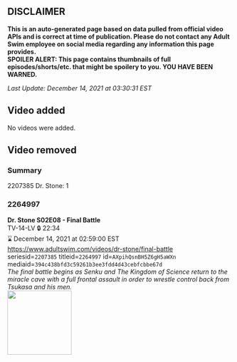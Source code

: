 ## DISCLAIMER
**This is an auto-generated page based on data pulled from official video APIs and is correct at time of publication. Please do not contact any Adult Swim employee on social media regarding any information this page provides.**  
**SPOILER ALERT: This page contains thumbnails of full episodes/shorts/etc. that might be spoilery to you. YOU HAVE BEEN WARNED.**  

_Last Update: December 14, 2021 at 03:30:31 EST_
## Video added
No videos were added.  
## Video removed
### Summary
2207385 Dr. Stone: 1  
### 2264997
**Dr. Stone S02E08 - Final Battle**  
TV-14-LV 🔒 22:34  
⌛ December 14, 2021 at 02:59:00 EST  
https://www.adultswim.com/videos/dr-stone/final-battle  
seriesid=`2207385` titleid=`2264997` id=`AXpihQsnBH5Z6gH5aWXn` mediaid=`394c438bfd3c59261b3ee3fdd4d43cebfcbbe67d`  
_The final battle begins as Senku and The Kingdom of Science return to the miracle cave with a full frontal assault in order to wrestle control back from Tsukasa and his men._  
<a href="https://media.cdn.adultswim.com/uploads/20210701/thumbnails/2_21711449326-DrStone_32_FinalBattle.png"><img src="https://media.cdn.adultswim.com/uploads/20210701/thumbnails/2_21711449326-DrStone_32_FinalBattle.png" height="144px" /></a>
